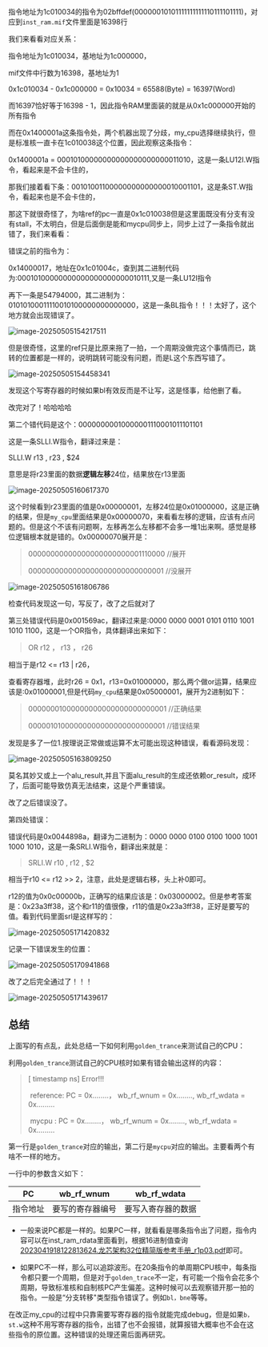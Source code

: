 指令地址为1c010034的指令为02bffdef(00000010101111111111110111101111)，对应到``inst_ram.mif``文件里面是16398行

我们来看看对应关系：

指令地址为1c010034，基地址为1c000000，

mif文件中行数为16398，基地址为1

0x1c010034 - 0x1c000000 = 0x10034 = 65588(Byte) = 16397(Word) 

而16397恰好等于16398 - 1，因此指令RAM里面装的就是从0x1c000000开始的所有指令

而在0x1400001a这条指令处，两个机器出现了分歧，my_cpu选择继续执行，但是标准核一直卡在1c010038这个位置，因此观察这条指令：

0x1400001a = 00010100000000000000000000011010，这是一条LU12I.W指令，看起来是不会卡住的，

那我们接着看下条：00101001100000000000000010001101，这是条ST.W指令，看起来也是不会卡住的，

那这下就很奇怪了，为啥ref的pc一直是0x1c010038但是这里面既没有分支有没有stall，不太明白，但是后面倒是能和mycpu同步上，同步上过了一条指令就出错了，我们来看看：

错误之前的指令为：

0x14000017，地址在0x1c01004c，查到其二进制代码为:00010100000000000000000000010111,又是一条LU12I指令

再下一条是54794000，其二进制为：01010100011110010100000000000000，这是一条BL指令！！！太好了，这个地方就会出现错误了。

![image-20250505154217511](C:\Users\Administrator\AppData\Roaming\Typora\typora-user-images\image-20250505154217511.png)

但是很奇怪，这里的ref只是比原来拖了一拍，一个周期没做完这个事情而已，跳转的位置都是一样的，说明跳转可能没有问题，而是L这个东西写错了。

![image-20250505154458341](C:\Users\Administrator\AppData\Roaming\Typora\typora-user-images\image-20250505154458341.png)

发现这个写寄存器的时候如果bl有效反而是不让写，这是怪事，给他删了看。

改完对了！哈哈哈哈

第二个错代码是这个：00000000010000001110001011101101

这是一条SLLI.W指令，翻译过来是：

SLLI.W 	r13	,	r23	,	$24

意思是将r23里面的数据**逻辑左移**24位，结果放在r13里面

![image-20250505160617370](C:\Users\Administrator\AppData\Roaming\Typora\typora-user-images\image-20250505160617370.png)

这个时候看到r23里面的值是0x00000001，左移24位是0x01000000，这是正确的结果，但是``my_cpu``里面结果是0x00000070，来看看左移的逻辑，应该有点问题的。但是这个不该有问题啊，左移再怎么左移都不会多一堆1出来啊。感觉是移位逻辑根本就是错的。0x00000070展开是：

> 00000000000000000000000001110000 	//展开
>
> 0000000000000000000000000000001	  //没展开

![image-20250505161806786](C:\Users\Administrator\AppData\Roaming\Typora\typora-user-images\image-20250505161806786.png)

检查代码发现这一句，写反了，改了之后就对了



第三处错误代码是0x001569ac，翻译过来是:0000 0000 0001 0101 0110 1001 1010 1100，这是一个OR指令，具体翻译出来如下：

> OR 	r12	，	r13	，	r26

相当于是r12 <= r13 | r26，

查看寄存器堆，此时r26 = 0x1，r13=0x01000000，那么两个做or运算，结果应该是:0x01000001,但是代码``my_cpu``结果是0x05000001，展开为2进制如下：

> 00000001000000000000000000000001	//正确结果
>
> 00000101000000000000000000000001         //错误结果

发现是多了一位1.按理说正常做或运算不太可能出现这种错误，看看源码发现：

![image-20250505163809250](C:\Users\Administrator\AppData\Roaming\Typora\typora-user-images\image-20250505163809250.png)

莫名其妙又或上一个alu_result,并且下面alu_result的生成还依赖or_result，成环了，后面可能导致仿真无法结束，这是个严重错误。

改了之后错误没了。



第四处错误：

错误代码是0x0044898a，翻译为二进制为：0000 0000 0100 0100 1000 1001 1000 1010，这是一条SRLI.W指令，翻译出来就是：

>SRLI.W 	r10	,	r12	,	$2

相当于r10 <= r12 >> 2，注意，此处是逻辑右移，头上补0即可。

r12的值为0x0c00000b，正确写的结果应该是：0x03000002。但是参考答案是：0x23a3ff38，这个和r11的值很像，r11的值是0x23a3ff38，正好是要写的值。看到代码里面srl是这样写的：

![image-20250505171420832](C:\Users\Administrator\AppData\Roaming\Typora\typora-user-images\image-20250505171420832.png)

记录一下错误发生的位置：

![image-20250505170941868](C:\Users\Administrator\AppData\Roaming\Typora\typora-user-images\image-20250505170941868.png)

改了之后完全通过了！！！

![image-20250505171439617](C:\Users\Administrator\AppData\Roaming\Typora\typora-user-images\image-20250505171439617.png)



## 总结

上面写的有点乱，此处总结一下如何利用``golden_trance``来测试自己的CPU：

利用``golden_trance``测试自己的CPU核时如果有错会输出这样的内容：

> [ timestamp ns] Error!!!
>
> ​	reference:    PC  =  0x........， wb_rf_wnum  =  0x........,      wb_rf_wdata  = 0x.........
>
> ​	mycpu      :    PC  =  0x........， wb_rf_wnum  =  0x........,      wb_rf_wdata  = 0x.........

第一行是``golden_trance``对应的输出，第二行是``mycpu``对应的输出。主要看两个有啥不一样的地方。

一行中的参数含义如下：

|    PC    |    wb_rf_wnum    |    wb_rf_wdata     |
| :------: | :--------------: | :----------------: |
| 指令地址 | 要写的寄存器编号 | 要写入寄存器的数据 |

* 一般来说PC都是一样的。如果PC一样，就看看是哪条指令出了问题，指令内容可以在inst_ram_rdata里面看到，根据16进制值查询[2023041918122813624.龙芯架构32位精简版参考手册_r1p03.pdf](https://www.loongson.cn/uploads/images/2023041918122813624.龙芯架构32位精简版参考手册_r1p03.pdf)即可。

* 如果PC不一样，那么可以追踪波形。在20条指令的单周期CPU核中，每条指令都只要一个周期，但是对于``golden_trace``不一定，有可能一个指令会花多个周期，导致标准核和自制核PC产生偏差。这种时候可以去观察错开那一拍的指令。一般是“分支转移"类型指令错误了。例如``bl，bne``等等。

在改正my_cpu的过程中只靠需要写寄存器的指令就能完成debug，但是如果``b，st.w``这种不用写寄存器的指令，出错了也不会报错，就算报错大概率也不会在这些指令的原位置。这种错误的处理还需后面再研究。
